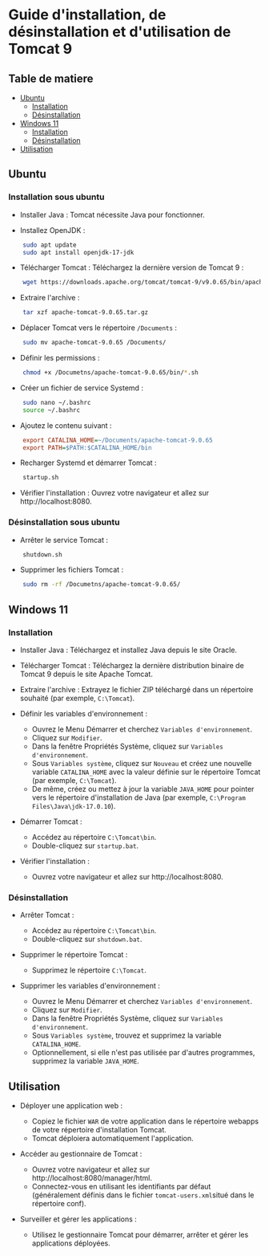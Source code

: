 # Guide d'installation, de désinstallation et d'utilisation de Tomcat 9
## Table de matiere
- [Ubuntu](#ubuntu)
    - [Installation](#installation-sous-ubuntu)
    - [Désinstallation](#désinstallation-sous-ubuntu)
- [Windows 11](#windows-11)
    - [Installation](#installation)
    - [Désinstallation](#désinstallation)
- [Utilisation](#utilisation)
## Ubuntu
### Installation sous ubuntu

- Installer Java :
Tomcat nécessite Java pour fonctionner. 

- Installez OpenJDK :
```bash
    sudo apt update
    sudo apt install openjdk-17-jdk
```

- Télécharger Tomcat :
Téléchargez la dernière version de Tomcat 9 :
```bash
    wget https://downloads.apache.org/tomcat/tomcat-9/v9.0.65/bin/apache-tomcat-9.0.65.tar.gz
```

- Extraire l'archive :
```bash
    tar xzf apache-tomcat-9.0.65.tar.gz
```

- Déplacer Tomcat vers le répertoire `/Documents` :
```bash
    sudo mv apache-tomcat-9.0.65 /Documents/
```

- Définir les permissions :
```bash
    chmod +x /Documetns/apache-tomcat-9.0.65/bin/*.sh
```

- Créer un fichier de service Systemd :
```bash
    sudo nano ~/.bashrc
    source ~/.bashrc
```

- Ajoutez le contenu suivant :
```ini
    export CATALINA_HOME=~/Documents/apache-tomcat-9.0.65
    export PATH=$PATH:$CATALINA_HOME/bin
```

- Recharger Systemd et démarrer Tomcat :
```bash
    startup.sh
```

- Vérifier l'installation :
Ouvrez votre navigateur et allez sur http://localhost:8080.

### Désinstallation sous ubuntu
- Arrêter le service Tomcat :
```bash
    shutdown.sh
```
- Supprimer les fichiers Tomcat :
```bash
    sudo rm -rf /Documetns/apache-tomcat-9.0.65/
```

## Windows 11
### Installation
- Installer Java :
Téléchargez et installez Java depuis le site Oracle.

- Télécharger Tomcat :
Téléchargez la dernière distribution binaire de Tomcat 9 depuis le site Apache Tomcat.

- Extraire l'archive :
Extrayez le fichier ZIP téléchargé dans un répertoire souhaité (par exemple, `C:\Tomcat`).

- Définir les variables d'environnement :
    - Ouvrez le Menu Démarrer et cherchez `Variables d'environnement`.
    - Cliquez sur `Modifier`.
    - Dans la fenêtre Propriétés Système, cliquez sur `Variables d'environnement`.
    - Sous `Variables système`, cliquez sur `Nouveau` et créez une nouvelle variable `CATALINA_HOME` avec la valeur définie sur le répertoire Tomcat (par exemple, `C:\Tomcat`).
    - De même, créez ou mettez à jour la variable `JAVA_HOME` pour pointer vers le répertoire d'installation de Java (par exemple, `C:\Program Files\Java\jdk-17.0.10`).

- Démarrer Tomcat :
    - Accédez au répertoire `C:\Tomcat\bin`.
    - Double-cliquez sur `startup.bat`.

- Vérifier l'installation :
    - Ouvrez votre navigateur et allez sur http://localhost:8080.

### Désinstallation

- Arrêter Tomcat :
    - Accédez au répertoire `C:\Tomcat\bin`.
    - Double-cliquez sur `shutdown.bat`.

- Supprimer le répertoire Tomcat :
    - Supprimez le répertoire `C:\Tomcat`.

- Supprimer les variables d'environnement :
    - Ouvrez le Menu Démarrer et cherchez `Variables d'environnement`.
    - Cliquez sur `Modifier`.
    - Dans la fenêtre Propriétés Système, cliquez sur `Variables d'environnement`.
    - Sous `Variables système`, trouvez et supprimez la variable `CATALINA_HOME`.
    - Optionnellement, si elle n'est pas utilisée par d'autres programmes, supprimez la variable `JAVA_HOME`.

## Utilisation

- Déployer une application web :
    - Copiez le fichier `WAR` de votre application dans le répertoire webapps de votre répertoire d'installation Tomcat.
    - Tomcat déploiera automatiquement l'application.

- Accéder au gestionnaire de Tomcat :
    - Ouvrez votre navigateur et allez sur http://localhost:8080/manager/html.
    - Connectez-vous en utilisant les identifiants par défaut (généralement définis dans le fichier `tomcat-users.xml`situé dans le répertoire conf).

- Surveiller et gérer les applications :
    - Utilisez le gestionnaire Tomcat pour démarrer, arrêter et gérer les applications déployées.
